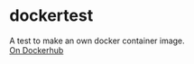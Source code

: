 # dockertest
A test to make an own docker container image.  
[On Dockerhub](https://hub.docker.com/r/runja/static-server)
